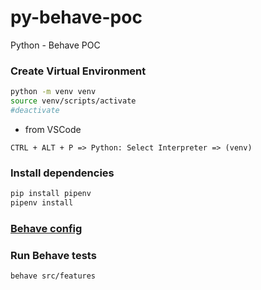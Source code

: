 # py-behave-poc

Python - Behave POC

### Create Virtual Environment

```bash
python -m venv venv
source venv/scripts/activate
#deactivate
```

- from VSCode

```text
CTRL + ALT + P => Python: Select Interpreter => (venv)
```

### Install dependencies

```bash
pip install pipenv
pipenv install
```

### [Behave config](./behave.ini)

### Run Behave tests

```bash
behave src/features
```
